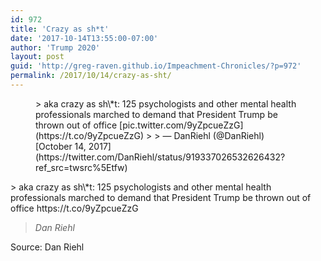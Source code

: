 ```yaml
---
id: 972
title: 'Crazy as sh*t'
date: '2017-10-14T13:55:00-07:00'
author: 'Trump 2020'
layout: post
guid: 'http://greg-raven.github.io/Impeachment-Chronicles/?p=972'
permalink: /2017/10/14/crazy-as-sht/
---
```


<figure class="wp-block-embed is-type-rich is-provider-twitter wp-block-embed-twitter"><div class="wp-block-embed__wrapper">> aka crazy as sh\*t: 125 psychologists and other mental health professionals marched to demand that President Trump be thrown out of office [pic.twitter.com/9yZpcueZzG](https://t.co/9yZpcueZzG)
> 
> — DanRiehl (@DanRiehl) [October 14, 2017](https://twitter.com/DanRiehl/status/919337026532626432?ref_src=twsrc%5Etfw)

<script async="" charset="utf-8" src="https://platform.twitter.com/widgets.js"></script></div></figure>> aka crazy as sh\*t: 125 psychologists and other mental health professionals marched to demand that President Trump be thrown out of office https://t.co/9yZpcueZzG
> 
> <cite>Dan Riehl</cite>

Source: Dan Riehl